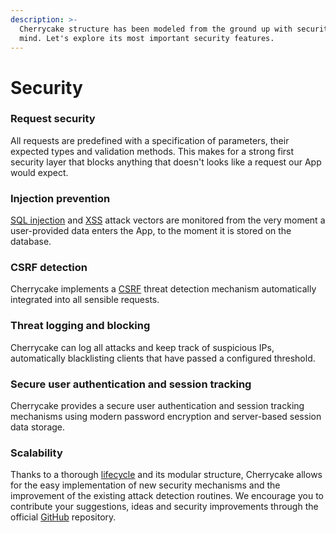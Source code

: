 ```yaml
---
description: >-
  Cherrycake structure has been modeled from the ground up with security in
  mind. Let's explore its most important security features.
---
```


# Security

### Request security

All requests are predefined with a specification of parameters, their expected types and validation methods. This makes for a strong first security layer that blocks anything that doesn't looks like a request our App would expect.

### Injection prevention

[SQL injection](https://en.wikipedia.org/wiki/SQL_injection) and [XSS](https://en.wikipedia.org/wiki/Cross-site_scripting) attack vectors are monitored from the very moment a user-provided data enters the App, to the moment it is stored on the database.

### CSRF detection

Cherrycake implements a [CSRF](https://en.wikipedia.org/wiki/Cross-site_request_forgery) threat detection mechanism automatically integrated into all sensible requests.

### Threat logging and blocking

Cherrycake can log all attacks and keep track of suspicious IPs, automatically blacklisting clients that have passed a configured threshold.

### Secure user authentication and session tracking

Cherrycake provides a secure user authentication and session tracking mechanisms using modern password encryption and server-based session data storage.

### Scalability

Thanks to a thorough [lifecycle](lifecycle/) and its modular structure, Cherrycake allows for the easy implementation of new security mechanisms and the improvement of the existing attack detection routines. We encourage you to contribute your suggestions, ideas and security improvements through the official [GitHub](https://github.com/tin-cat/cherrycake-engine) repository.

